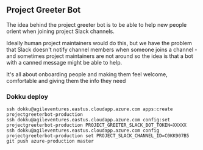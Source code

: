 Project Greeter Bot
-------------------

The idea behind the project greeter bot is to be able to help new people orient when joining project Slack channels.

Ideally human project maintainers would do this, but we have the problem that Slack doesn't notify channel members when someone joins a channel - and sometimes project maintainers are not around so the idea is that a bot with a canned message might be able to help.

It's all about onboarding people and making them feel welcome, comfortable and giving them the info they need

### Dokku deploy

```
ssh dokku@agileventures.eastus.cloudapp.azure.com apps:create projectgreeterbot-production
ssh dokku@agileventures.eastus.cloudapp.azure.com config:set projectgreeterbot-production PROJECT_GREETER_SLACK_BOT_TOKEN=XXXXX
ssh dokku@agileventures.eastus.cloudapp.azure.com config projectgreeterbot-production set PROJECT_SLACK_CHANNEL_ID=C0KK907B5
git push azure-production master
```

